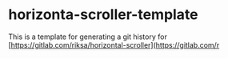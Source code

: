 # horizonta-scroller-template
This is a template for generating a git history for 
[https://gitlab.com/riksa/horizontal-scroller](https://gitlab.com/r